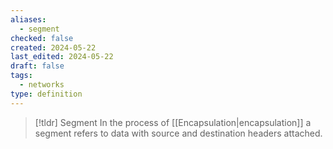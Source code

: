 ```yaml
---
aliases:
  - segment
checked: false
created: 2024-05-22
last_edited: 2024-05-22
draft: false
tags:
  - networks
type: definition
---
```

>[!tldr] Segment
>In the process of [[Encapsulation|encapsulation]] a segment refers to data with source and destination headers attached.

